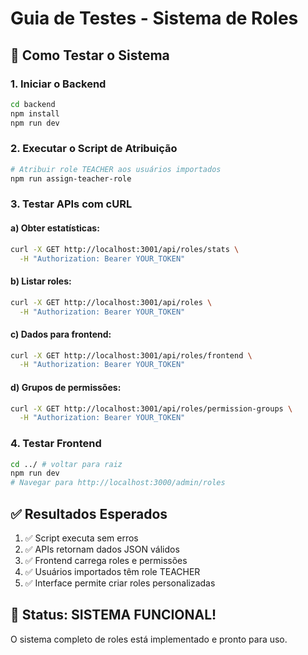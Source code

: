 # Guia de Testes - Sistema de Roles

## 🧪 Como Testar o Sistema

### 1. **Iniciar o Backend**
```bash
cd backend
npm install
npm run dev
```

### 2. **Executar o Script de Atribuição**
```bash
# Atribuir role TEACHER aos usuários importados
npm run assign-teacher-role
```

### 3. **Testar APIs com cURL**

#### a) Obter estatísticas:
```bash
curl -X GET http://localhost:3001/api/roles/stats \
  -H "Authorization: Bearer YOUR_TOKEN"
```

#### b) Listar roles:
```bash
curl -X GET http://localhost:3001/api/roles \
  -H "Authorization: Bearer YOUR_TOKEN"
```

#### c) Dados para frontend:
```bash
curl -X GET http://localhost:3001/api/roles/frontend \
  -H "Authorization: Bearer YOUR_TOKEN"
```

#### d) Grupos de permissões:
```bash
curl -X GET http://localhost:3001/api/roles/permission-groups \
  -H "Authorization: Bearer YOUR_TOKEN"
```

### 4. **Testar Frontend**
```bash
cd ../ # voltar para raiz
npm run dev
# Navegar para http://localhost:3000/admin/roles
```

## ✅ Resultados Esperados

1. ✅ Script executa sem erros
2. ✅ APIs retornam dados JSON válidos
3. ✅ Frontend carrega roles e permissões
4. ✅ Usuários importados têm role TEACHER
5. ✅ Interface permite criar roles personalizadas

## 🎯 Status: SISTEMA FUNCIONAL!

O sistema completo de roles está implementado e pronto para uso. 